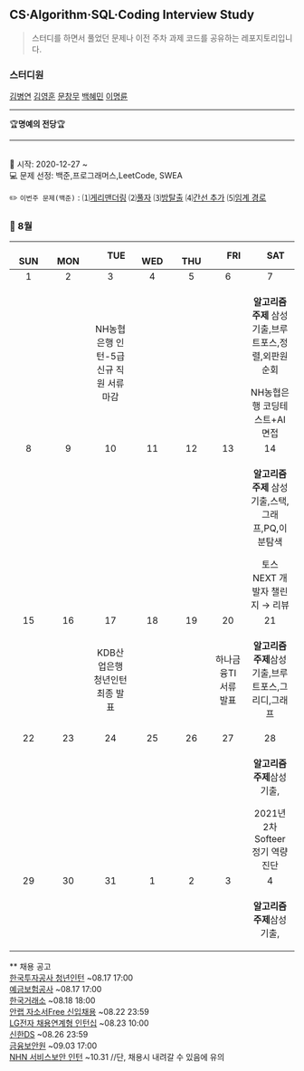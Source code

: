 ## CS·Algorithm·SQL·Coding Interview Study
<blockquote>스터디를 하면서 풀었던 문제나 이전 주차 과제 코드를 공유하는 레포지토리입니다.</blockquote>

### 스터디원

[김병연](https://github.com/whyWhale) [김영훈](https://github.com/kim0hoon) [문창무](https://github.com/ChangmooMoon) [백혜민](https://github.com/HyeminBaek) [이명륜](https://github.com/auddl0756)

<hr>
🏆<b>명예의 전당</b>🏆

<hr>

<br> 📌 시작: 2020-12-27 ~
<br> 💻 문제 선정: 백준,프로그래머스,LeetCode, SWEA

✏️ `이번주 문제(백준)` : ⑴[게리맨더링](https://www.acmicpc.net/problem/17471)  ⑵[풀자](https://www.acmicpc.net/problem/1332)  ⑶[방탈출](https://www.acmicpc.net/problem/15729)  ⑷[간선 추가](https://www.acmicpc.net/problem/1178)  ⑸[임계 경로](https://www.acmicpc.net/problem/1948)

<h3> 📅 8월 </h3>


|　  SUN　  |　  MON　  |　  TUE　  |　  WED　  |　  THU　  |　  FRI　  |　  SAT　  |
|:---:|:---:|:---:|:---:|:---:|:---:|:---:|
|   1    |   2    |   3  |  4  |  5  |  6  |  7  |
|     |     |NH농협은행 인턴-5급 신규 직원 서류 마감| |  | |<p><b>알고리즘 주제</b> 삼성기출,브루트포스,정렬,외판원순회</p>NH농협은행 코딩테스트+AI 면접|
|   8   |      9      |      10      |     11     |    12     |     13     |   14   |
|||||||<p><b>알고리즘 주제</b> 삼성기출,스택,그래프,PQ,이분탐색</p>토스 NEXT 개발자 챌린지 → 리뷰|
| 15 |      16       |      17       |      18      |     19     |     20     |21|
|    ||KDB산업은행 청년인턴 최종 발표|||하나금융TI 서류 발표|<p><b>알고리즘 주제</b>삼성기출,브루트포스,그리디,그래프</p>|
| 22 |      23        |      24       | 25   |  26  |  27  |  28  |
|||||||<p><b>알고리즘 주제</b>삼성기출,</p>2021년 2차 Softeer 정기 역량 진단|
| 29 |30|31|1|2|3|4|
|||  ||||<p><b>알고리즘 주제</b>삼성기출,</p>|


** 채용 공고
<br>[한국투자공사 청년인턴](https://www.jobkorea.co.kr/Recruit/GI_Read/35542860?Oem_Code=C1&PageGbn=ST) ~08.17 17:00
<br>[예금보험공사](https://www.kdic.or.kr/introduce/recruitDetail.do) ~08.17 17:00
<br>[한국거래소](https://jrs.jobkorea.co.kr/krx/krx212/Agi/Invite) ~08.18 18:00
<br>[안랩 자소서Free 신입채용](https://ahnlab.recruiter.co.kr/app/jobnotice/view?systemKindCode=MRS2&jobnoticeSn=67017) ~08.22 23:59
<br>[LG전자 채용연계형 인턴십](https://apply.lg.com/app/job/RetrieveJobNoticesDetail.rpi) ~08.23 10:00
<br>[신한DS](https://shinhands.recruiter.co.kr/app/jobnotice/view?systemKindCode=MRS2&jobnoticeSn=67100) ~08.26 23:59
<br>[금융보안원](https://fsec.saramin.co.kr/service/fsec/2108/applicant/apply/recruit_default.asp) ~09.03 17:00
<br>[NHN 서비스보안 인턴](https://linkareer.com/activity/66687?utm_source=cafe_specup&utm_medium=weeklist_intern&utm_campaign=weekly_list) ~10.31 //단, 채용시 내려갈 수 있음에 유의
